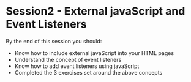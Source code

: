# Session2  - External javaScript and Event Listeners

By the end of this session you should:

* Know how to include external javaScript into your HTML pages
* Understand the concept of event listeners
* Know how to add event listeners using javaScript 
* Completed the 3 exercises set around the above concepts 



